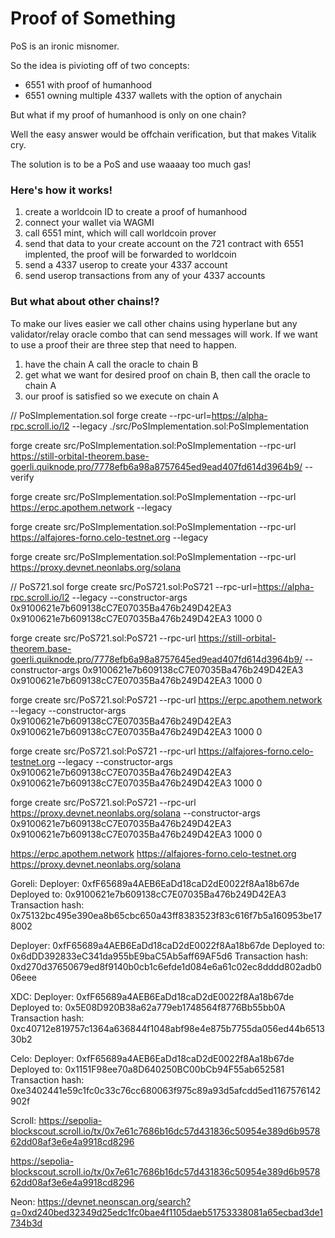 # Proof of Something

PoS is an ironic misnomer.

So the idea is pivioting off of two concepts:
- 6551 with proof of humanhood
- 6551 owning multiple 4337 wallets with the option of anychain

But what if my proof of humanhood is only on one chain?

Well the easy answer would be offchain verification, but that makes Vitalik cry.

The solution is to be a PoS and use waaaay too much gas!

### Here's how it works!

1. create a worldcoin ID to create a proof of humanhood
2. connect your wallet via WAGMI
3. call 6551 mint, which will call worldcoin prover
4. send that data to your create account on the 721 contract with 6551 implented, the proof will be forwarded to worldcoin
5. send a 4337 userop to create your 4337 account
6. send userop transactions from any of your 4337 accounts
   
### But what about other chains!?

To make our lives easier we call other chains using hyperlane but any validator/relay oracle combo that can send messages will work. If we want to use a proof their are three step that need to happen.

1. have the chain A call the oracle to chain B
2. get what we want for desired proof on chain B, then call the oracle to chain A
3. our proof is satisfied so we execute on chain A


// PoSImplementation.sol
forge create --rpc-url=https://alpha-rpc.scroll.io/l2 --legacy  ./src/PoSImplementation.sol:PoSImplementation

forge create src/PoSImplementation.sol:PoSImplementation --rpc-url https://still-orbital-theorem.base-goerli.quiknode.pro/7778efb6a98a8757645ed9ead407fd614d3964b9/ --verify

forge create src/PoSImplementation.sol:PoSImplementation --rpc-url https://erpc.apothem.network --legacy

forge create src/PoSImplementation.sol:PoSImplementation --rpc-url https://alfajores-forno.celo-testnet.org --legacy

forge create src/PoSImplementation.sol:PoSImplementation --rpc-url https://proxy.devnet.neonlabs.org/solana




// PoS721.sol
forge create src/PoS721.sol:PoS721 --rpc-url=https://alpha-rpc.scroll.io/l2 --legacy --constructor-args 0x9100621e7b609138cC7E07035Ba476b249D42EA3 0x9100621e7b609138cC7E07035Ba476b249D42EA3 1000 0

forge create src/PoS721.sol:PoS721 --rpc-url https://still-orbital-theorem.base-goerli.quiknode.pro/7778efb6a98a8757645ed9ead407fd614d3964b9/  --constructor-args 0x9100621e7b609138cC7E07035Ba476b249D42EA3 0x9100621e7b609138cC7E07035Ba476b249D42EA3 1000 0

forge create src/PoS721.sol:PoS721 --rpc-url https://erpc.apothem.network --legacy  --constructor-args 0x9100621e7b609138cC7E07035Ba476b249D42EA3 0x9100621e7b609138cC7E07035Ba476b249D42EA3 1000 0

forge create src/PoS721.sol:PoS721 --rpc-url https://alfajores-forno.celo-testnet.org --legacy --constructor-args 0x9100621e7b609138cC7E07035Ba476b249D42EA3 0x9100621e7b609138cC7E07035Ba476b249D42EA3 1000 0

forge create src/PoS721.sol:PoS721 --rpc-url https://proxy.devnet.neonlabs.org/solana --constructor-args 0x9100621e7b609138cC7E07035Ba476b249D42EA3 0x9100621e7b609138cC7E07035Ba476b249D42EA3 1000 0


https://erpc.apothem.network
https://alfajores-forno.celo-testnet.org
https://proxy.devnet.neonlabs.org/solana


Goreli:
Deployer: 0xfF65689a4AEB6EaDd18caD2dE0022f8Aa18b67de
Deployed to: 0x9100621e7b609138cC7E07035Ba476b249D42EA3
Transaction hash: 0x75132bc495e390ea8b65cbc650a43ff8383523f83c616f7b5a160953be178002

Deployer: 0xfF65689a4AEB6EaDd18caD2dE0022f8Aa18b67de
Deployed to: 0x6dDD392833eC341da955bE9baC5Ab5aff69AF5d6
Transaction hash: 0xd270d37650679ed8f9140b0cb1c6efde1d084e6a61c02ec8dddd802adb006eee

XDC:
Deployer: 0xfF65689a4AEB6EaDd18caD2dE0022f8Aa18b67de
Deployed to: 0x5E08D920B38a62a779eb1748564f8776Bb55bb0A
Transaction hash: 0xc40712e819757c1364a636844f1048abf98e4e875b7755da056ed44b651330b2

Celo:
Deployer: 0xfF65689a4AEB6EaDd18caD2dE0022f8Aa18b67de
Deployed to: 0x1151F98ee70a8D640250BC00bCb94F55ab652581
Transaction hash: 0xe3402441e59c1fc0c33c76cc680063f975c89a93d5afcdd5ed1167576142902f

Scroll:
https://sepolia-blockscout.scroll.io/tx/0x7e61c7686b16dc57d431836c50954e389d6b957862dd08af3e6e4a9918cd8296


https://sepolia-blockscout.scroll.io/tx/0x7e61c7686b16dc57d431836c50954e389d6b957862dd08af3e6e4a9918cd8296

Neon:
https://devnet.neonscan.org/search?q=0xd240bed32349d25edc1fc0bae4f1105daeb51753338081a65ecbad3de1734b3d